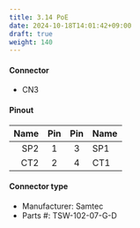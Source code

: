 ```yaml
---
title: 3.14 PoE
date: 2024-10-18T14:01:42+09:00
draft: true
weight: 140
---
```


#### Connector #
* CN3

#### Pinout

|Name|Pin|Pin|Name|
|---:|:---:|:---:|:---|
|SP2|1|3|SP1|
|CT2|2|4|CT1|

#### Connector type
* Manufacturer: Samtec
* Parts #: TSW-102-07-G-D